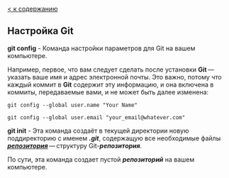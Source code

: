 [< к содержанию](./readme.md)

## Настройка Git

**git config** - Команда настройки параметров для Git на вашем компьютере.

Например, первое, что вам следует сделать после установки **Git** — указать ваше имя и адрес электронной почты. Это важно, потому что каждый коммит в **Git** содержит эту информацию, и она включена в коммиты, передаваемые вами, и не может быть далее изменена:

```bash-
git config --global user.name "Your Name"

git config --global user.email "your_email@whatever.com"
```

**git init** - Эта команда создаёт в текущей директории новую поддиректорию с именем ***.git***, содержащую все необходимые файлы ***[репозитория](./reposit.md)*** — структуру Git-***репозитория***.

По сути, эта команда создает пустой ***репозиторий*** на вашем компьютере.